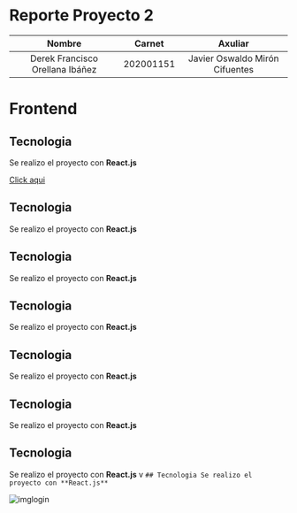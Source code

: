 # Reporte Proyecto 2
|             Nombre              |  Carnet   |            Axuliar             |
| :-----------------------------: | :-------: | :----------------------------: |
| Derek Francisco Orellana Ibáñez | 202001151 | Javier Oswaldo Mirón Cifuentes |
# Frontend
## Tecnologia
Se realizo el proyecto con **React.js**



[Click aqui](#imgLogin)

## Tecnologia
Se realizo el proyecto con **React.js**
## Tecnologia
Se realizo el proyecto con **React.js**
## Tecnologia
Se realizo el proyecto con **React.js**
## Tecnologia
Se realizo el proyecto con **React.js**
## Tecnologia
Se realizo el proyecto con **React.js**
## Tecnologia
Se realizo el proyecto con **React.js**
v
` ## Tecnologia
Se realizo el proyecto con **React.js** `

![`imglogin`](https://i.imgur.com/MThqKmg.png "Imagen Login")
